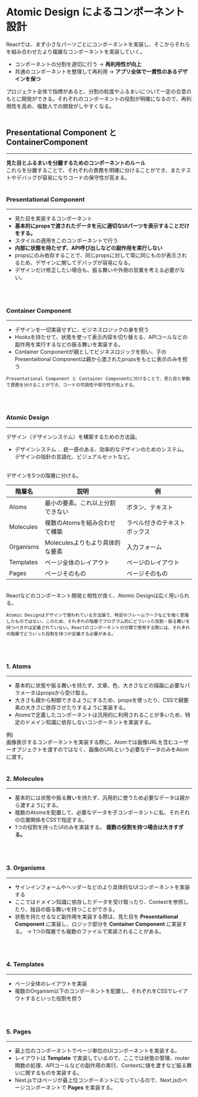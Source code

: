 # Atomic Design によるコンポーネント設計

Reactでは、まず小さなパーツごとにコンポーネントを実装し、そこからそれらを組み合わせたより複雑なコンポーネントを実装していく。
<br>

* コンポーネントの分割を適切に行う → __再利用性が向上__
* 共通のコンポーネントを整理して再利用 → __アプリ全体で一貫性のあるデザインを保つ__

プロジェクト全体で指標があると、分割の粒度やふるまいについて一定の合意のもとに開発ができる。それぞれのコンポーネントの役割が明確になるので、再利用性を高め、複数人での開発がしやすくなる。
<br>
<br>

## Presentational Component と ContainerComponent
<hr />

__見た目とふるまいを分離するためのコンポーネントのルール__<br>
これらを分離することで、それぞれの責務を明確に分けることができ、またテストやデバッグが容易になりコードの保守性が高まる。
<br>
<br>

### Presentational Component
<hr />

* 見た目を実装するコンポーネント
* __基本的にpropsで渡されたデータを元に適切なUIパーツを表示することだけをする。__
* スタイルの適用をこのコンポーネントで行う
* __内部に状態を持たせず、API呼び出しなどの副作用を実行しない__
* propsにのみ依存することで、同じpropsに対して常に同じものが表示されるため、デザインに関してデバッグが容易になる。
* デザインだけ修正したい場合も、振る舞いや外側の営業を考える必要がない。

<br>
<br>

### Container Component
<hr />

* デザインを一切実装せずに、ビジネスロジックの身を担う
* Hooksを持たせて、状態を使って表示内容を切り替える、APIコールなどの副作用を実行するなどの振る舞いを実装する。
* Container Componentが親としてビジネスロジックを担い、子のPresentaitional Componentは親から渡されたpropsをもとに表示のみを担う

```
Presentational Component と Container Componentに分けることで、見た目と挙動で責務を分けることができ、コードの可読性や保守性が向上する。
```

<br>
<br>

### Atomic Design
<hr/>
デザイン（デザインシステム）を構築するための方法論。

* デザインシステム ... 統一感のある、効率的なデザインのためのシステム。デザインの指針の言語化、ビジュアルセットなど。

<br>
デザインを5つの階層に分ける。

|  階層名  |  説明  |  例  |
| ---- | ---- | ---- |
|  Atoms  |  最小の要素。これ以上分割できない  |  ボタン、テキスト  |
|  Molecules  |  複数のAtomsを組み合わせて構築   |  ラベル付きのテキストボックス  |
|  Organisms  |  Moleculesよりもより具体的な要素  |  入力フォーム  |
|  Templates  |  ページ全体のレイアウト  |  ページのレイアウト  |
|  Pages  |  ページそのもの  |  ページそのもの  |
<br>
Reactなどのコンポーネント開発と相性が良く、Atomic Designは広く用いられる。

```
Atomic Designはデザインで使われている方法論で、特定のフレームワークなどを強く意識したものではない。このため、それぞれの階層でプログラム的にどういった役割・振る舞いを持つべきかは定義されていない。Reactのコンポーネントの分類で使用する際には、それぞれの階層でどういった役割を持つか定義する必要がある。
```
<br>
<br>

### 1. __Atoms__
<hr />

* 基本的に状態や振る舞いを持たず、文章、色、大きさなどの描画に必要なパラメータはpropsから受け取る。
* 大きさも親から制御できるようにするため、propsを使ったり、CSSで親要素の大きさに依存させたりするように実装する。
* Atomsで定義したコンポーネントは汎用的に利用されることが多いため、特定のドメイン知識に依存しないコンポーネントを実装する。

例)<br>
画像表示するコンポーネントを実装する際に、Atomでは画像URLを含むユーザーオブジェクトを渡すのではなく、画像のURLという必要なデータのみをAtomに渡す。
<br>
<br>

### 2. __Molecules__
<hr />

* 基本的には状態や振る舞いを持たず、汎用的に使うため必要なデータは親から渡すようにする。
* 複数のAtomsを配置して、必要なデータを子コンポーネントに私、それぞれの位置関係をCSSで指定する。
* 1つの役割を持ったUIのみを実装する。 __複数の役割を持つ場合は大きすぎる。__
<br>
<br>

### 3. __Organisms__
<hr />

* サインインフォームやヘッダーなどのより具体的なUIコンポーネントを実装する
* ここではドメイン知識に依存したデータを受け取ったり、Contextを参照したり、独自の振る舞いを持つことができる。
* 状態を持たせるなど副作用を実装する際は、見た目を __Presentaitional Component__ に実装し、ロジック部分を __Container Component__ に実装する。 → 1つの階層でも複数のファイルで実装されることがある。
<br>
<br>

### 4. __Templates__
<hr />

* ページ全体のレイアウトを実装
* 複数のOrganism以下のコンポーネントを配置し、それぞれをCSSでレイアウトするといった役割を担う
<br>
<br>

### 5. __Pages__
<hr />

* 最上位のコンポーネントでページ単位のUIコンポーネントを実装する。
* レイアウトは __Template__ で実装しているので、ここでは状態の管理、router関数の処理、APIコールなどの副作用の実行、Contextに値を渡すなど振る舞いに関するものを実装する。
* Next.jsではページが最上位コンポーネントになっているので、Next.jsのページコンポーネントで __Pages__ を実装する。

